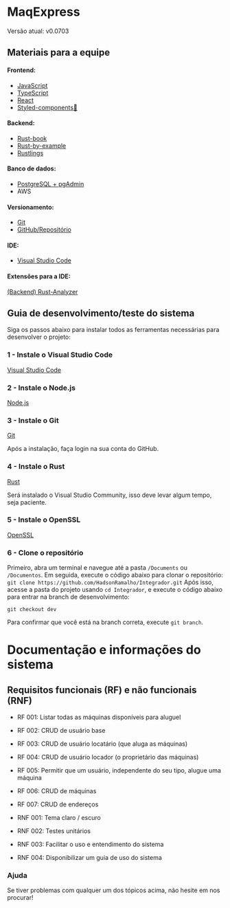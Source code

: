 # MaqExpress
Versão atual: v0.0703
## Materiais para a equipe
#### Frontend:
 - [JavaScript](https://developer.mozilla.org/pt-BR/docs/Learn/Getting_started_with_the_web/JavaScript_basics)
 - [TypeScript](https://www.typescriptlang.org/docs/handbook/typescript-in-5-minutes.html)
 - [React](https://react.dev/learn)
 - [Styled-components💅](https://styled-components.com/docs/basics#getting-started)
#### Backend:
- [Rust-book](https://rust-br.github.io/rust-book-pt-br/)
- [Rust-by-example](https://doc.rust-lang.org/stable/rust-by-example/) 
- [Rustlings](https://github.com/rust-lang/rustlings)
#### Banco de dados:
 - [PostgreSQL + pgAdmin](https://www.enterprisedb.com/downloads/postgres-postgresql-downloads)
 - AWS
 #### Versionamento:
  - [Git](https://git-scm.com/downloads)
  - [GitHub/Repositório](https://github.com/HadsonRamalho/Integrador)
 #### IDE:
  - [Visual Studio Code](https://code.visualstudio.com/)
   #### Extensões para a IDE:
   [(Backend) Rust-Analyzer](https://marketplace.visualstudio.com/items?itemName=rust-lang.rust-analyzer)

 ## Guia de desenvolvimento/teste do sistema
  Siga os passos abaixo para instalar todos as ferramentas necessárias para desenvolver o projeto:
 ### 1 - Instale o Visual Studio Code
  [Visual Studio Code](https://code.visualstudio.com/)
 ### 2 - Instale o Node.js
  [Node.js](https://nodejs.org/en/download/prebuilt-installer)
 ### 3 - Instale o Git

  [Git](https://git-scm.com/downloads)
  
Após a instalação, faça login na sua conta do GitHub.
 ### 4 - Instale o Rust

  [Rust](https://rustup.rs/)
  
Será instalado o Visual Studio Community, isso deve levar algum tempo, seja paciente.

### 5 - Instale o OpenSSL
  [OpenSSL](https://slproweb.com/products/Win32OpenSSL.html)

### 6 - Clone o repositório

Primeiro, abra um terminal e navegue até a pasta `/Documents` ou `/Documentos`.
  Em seguida, execute o código abaixo para clonar o repositório:
  `git clone https://github.com/HadsonRamalho/Integrador.git`
  Após isso, acesse a pasta do projeto usando `cd Integrador`, e execute o código abaixo para entrar na branch de desenvolvimento:

  `git checkout dev`
 
 Para confirmar que você está na branch correta, execute `git branch`.

# Documentação e informações do sistema
## Requisitos funcionais (RF) e não funcionais (RNF)
- RF 001: Listar todas as máquinas disponíveis para aluguel
- RF 002: CRUD de usuário base
- RF 003: CRUD de usuário locatário (que aluga as máquinas)
- RF 004: CRUD de usuário locador (o proprietário das máquinas)
- RF 005: Permitir que um usuário, independente do seu tipo, alugue uma máquina
- RF 006: CRUD de máquinas
- RF 007: CRUD de endereços

- RNF 001: Tema claro / escuro
- RNF 002: Testes unitários
- RNF 003: Facilitar o uso e entendimento do sistema
- RNF 004: Disponibilizar um guia de uso do sistema


 ### Ajuda
  
Se tiver problemas com qualquer um dos tópicos acima, não hesite em nos procurar!
